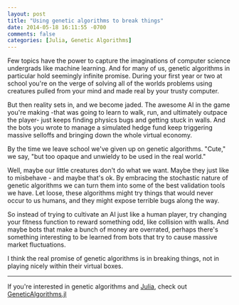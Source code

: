 ```yaml
---
layout: post
title: "Using genetic algorithms to break things"
date: 2014-05-18 16:11:55 -0700
comments: false
categories: [Julia, Genetic Algorithms]
---
```


Few topics have the power to capture the imaginations of computer science undergrads like machine learning. And for many of us, genetic algorithms in particular hold seemingly infinite promise. During your first year or two at school you're on the verge of solving all of the worlds problems using creatures pulled from your mind and made real by your trusty computer.

But then reality sets in, and we become jaded. The awesome AI in the game you're making -that was going to learn to walk, run, and ultimately outpace the player- just keeps finding physics bugs and getting stuck in walls. And the bots you wrote to manage a simulated hedge fund keep triggering massive selloffs and bringing down the whole virtual economy.

By the time we leave school we've given up on genetic algorithms. "Cute," we say, "but too opaque and unwieldy to be used in the real world."

Well, maybe our little creatures don't do what we want. Maybe they just like to misbehave - and maybe that's ok. By embracing the stochastic nature of genetic algorithms we can turn them into some of the best validation tools we have. Let loose, these algorithms might try things that would never occur to us humans, and they might expose terrible bugs along the way.

So instead of trying to cultivate an AI just like a human player, try changing your fitness function to reward something odd, like collision with walls. And maybe bots that make a bunch of money are overrated, perhaps there's something interesting to be learned from bots that try to cause massive market fluctuations.

I think the real promise of genetic algorithms is in breaking things, not in playing nicely within their virtual boxes.

-------

If you're interested in genetic algorithms and [Julia](http://julialang.org/), check out [GeneticAlgorithms.jl](https://github.com/forio/GeneticAlgorithms.jl)